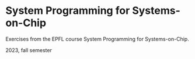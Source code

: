 # System Programming for Systems-on-Chip
Exercises from the EPFL course System Programming for Systems-on-Chip.

2023, fall semester
